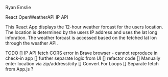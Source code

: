 Ryan Emslie

React
OpenWeatherAPI
IP API

This React App displays the 12-hour weather forcast for the users location.  
The location is determined by the users IP address and uses the lat long inforation.
The weather forcast is accessed based on the fetched lat lon through the weather API.

TODO
[] IP API fetch CORS error in Brave browser - cannot reproduce in check-in app
[] further separate logic from UI
[] refactor code
[] Manually enter location via zip/address/city
[] Convert For Loops
[] Separate fetch from App.js ?
